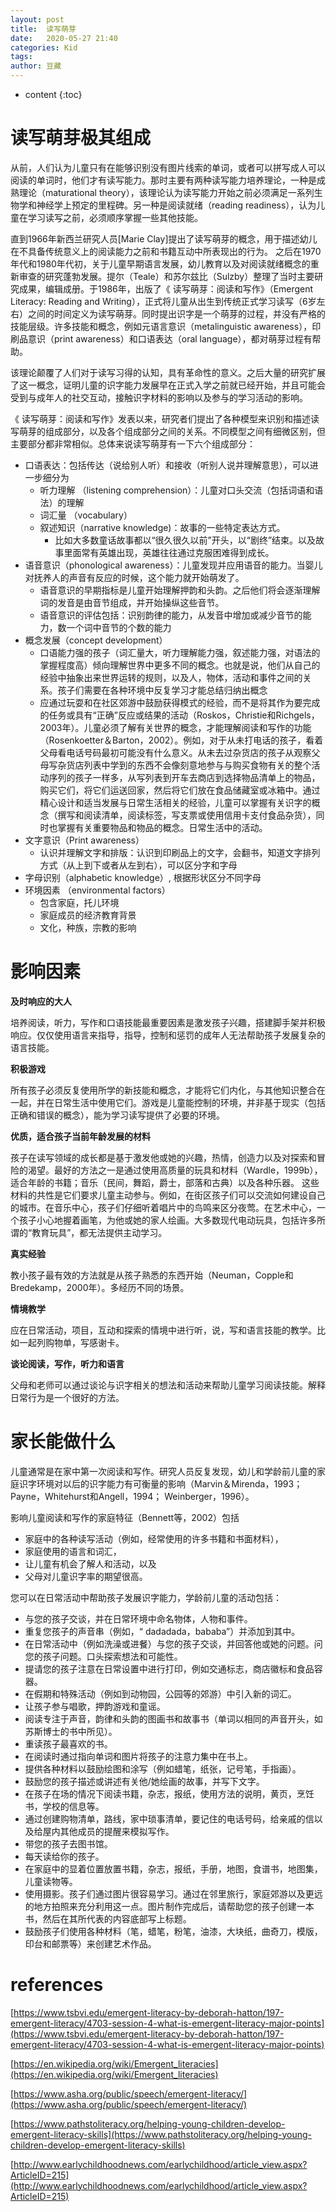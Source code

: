 ```yaml
---
layout: post
title:  读写萌芽
date:   2020-05-27 21:40
categories: Kid
tags: 
author: 豆藏
---
```


* content
{:toc}

# 读写萌芽极其组成

从前，人们认为儿童只有在能够识别没有图片线索的单词，或者可以拼写成人可以阅读的单词时，他们才有读写能力。那时主要有两种读写能力培养理论，一种是成熟理论（maturational theory），该理论认为读写能力开始之前必须满足一系列生物学和神经学上预定的里程碑。另一种是阅读就绪（reading readiness），认为儿童在学习读写之前，必须顺序掌握一些其他技能。

直到1966年新西兰研究人员[Marie Clay]提出了读写萌芽的概念，用于描述幼儿在不具备传统意义上的阅读能力之前和书籍互动中所表现出的行为。 之后在1970年代和1980年代初，关于儿童早期语言发展，幼儿教育以及对阅读就绪概念的重新审查的研究蓬勃发展。提尔（Teale）和苏尔兹比（Sulzby）整理了当时主要研究成果，编辑成册。于1986年，出版了《 读写萌芽：阅读和写作》（Emergent Literacy: Reading and Writing），正式将儿童从出生到传统正式学习读写（6岁左右）之间的时间定义为读写萌芽。同时提出识字是一个萌芽的过程，并没有严格的技能层级。许多技能和概念，例如元语言意识（metalinguistic awareness），印刷品意识（print awareness）和口语表达（oral language），都对萌芽过程有帮助。





该理论颠覆了人们对于读写习得的认知，具有革命性的意义。之后大量的研究扩展了这一概念，证明儿童的识字能力发展早在正式入学之前就已经开始，并且可能会受到与成年人的社交互动，接触识字材料的影响以及参与的学习活动的影响。

《 读写萌芽：阅读和写作》发表以来，研究者们提出了各种模型来识别和描述读写萌芽的组成部分，以及各个组成部分之间的关系。不同模型之间有细微区别，但主要部分都非常相似。总体来说读写萌芽有一下六个组成部分：

- 口语表达：包括传达（说给别人听）和接收（听别人说并理解意思），可以进一步细分为
    - 听力理解 （listening comprehension）：儿童对口头交流（包括词语和语法）的理解
    - 词汇量 （vocabulary）
    - 叙述知识（narrative knowledge)：故事的一些特定表达方式。
        - 比如大多数童话故事都以“很久很久以前”开头，以“剧终”结束。以及故事里面常有英雄出现，英雄往往通过克服困难得到成长。
- 语音意识（phonological awareness）：儿童发现并应用语音的能力。当婴儿对抚养人的声音有反应的时候，这个能力就开始萌发了。
    - 语音意识的早期指标是儿童开始理解押韵和头韵。之后他们将会逐渐理解词的发音是由音节组成，并开始操纵这些音节。
    - 语音意识的评估包括：识别韵律的能力，从发音中增加或减少音节的能力，数一个词中音节的个数的能力
- 概念发展（concept development）
    - 口语能力强的孩子（词汇量大，听力理解能力强，叙述能力强，对语法的掌握程度高）倾向理解世界中更多不同的概念。也就是说，他们从自己的经验中抽象出来世界运转的规则，以及人，物体，活动和事件之间的关系。孩子们需要在各种环境中反复学习才能总结归纳出概念
    - 应通过玩耍和在社区郊游中鼓励获得模式的经验，而不是将其作为要完成的任务或具有“正确”反应或结果的活动（Roskos，Christie和Richgels，2003年）。儿童必须了解有关世界的概念，才能理解阅读和写作的功能（Rosenkoetter＆Barton，2002）。例如，对于从未打电话的孩子，看着父母看电话号码最初可能没有什么意义。从未去过杂货店的孩子从观察父母写杂货店列表中学到的东西不会像刻意地参与与购买食物有关的整个活动序列的孩子一样多，从写列表到开车去商店到选择物品清单上的物品，购买它们，将它们运送回家，然后将它们放在食品储藏室或冰箱中。通过精心设计和适当发展与日常生活相关的经验，儿童可以掌握有关识字的概念（撰写和阅读清单，阅读标签，写支票或使用信用卡支付食品杂货），同时也掌握有关重要物品和物品的概念。日常生活中的活动。
- 文字意识（Print awareness）
    - 认识并理解文字和排版：认识到印刷品上的文字，会翻书，知道文字排列方式（从上到下或者从左到右），可以区分字和字母
- 字母识别（alphabetic knowledge）, 根据形状区分不同字母
- 环境因素 （environmental factors）
    - 包含家庭，托儿环境
    - 家庭成员的经济教育背景
    - 文化，种族，宗教的影响

# 影响因素

**及时响应的大人**

培养阅读，听力，写作和口语技能最重要因素是激发孩子兴趣，搭建脚手架并积极响应。仅仅使用语言来指导，指导，控制和惩罚的成年人无法帮助孩子发展复杂的语言技能。

**积极游戏**

所有孩子必须反复使用所学的新技能和概念，才能将它们内化，与其他知识整合在一起，并在日常生活中使用它们。游戏是儿童能控制的环境，并非基于现实（包括正确和错误的概念），能为学习读写提供了必要的环境。

**优质，适合孩子当前年龄发展的材料**

孩子在读写领域的成长都是基于激发他或她的兴趣，热情，创造力以及对探索和冒险的渴望。最好的方法之一是通过使用高质量的玩具和材料（Wardle，1999b），适合年龄的书籍；音乐（民间，舞蹈，爵士，部落和古典）以及各种乐器。
这些材料的共性是它们要求儿童主动参与。例如，在街区孩子们可以交流如何建设自己的城市。在音乐中心，孩子们仔细听着唱片中的鸟鸣来区分夜莺。在艺术中​​心，一个孩子小心地握着画笔，为他或她的家人绘画。大多数现代电动玩具，包括许多所谓的“教育玩具”，都无法提供主动学习。

**真实经验**

教小孩子最有效的方法就是从孩子熟悉的东西开始（Neuman，Copple和Bredekamp，2000年）。多经历不同的场景。

**情境教学**

应在日常活动，项目，互动和探索的情境中进行听，说，写和语言技能的教学。比如一起列购物单，写感谢卡。

**谈论阅读，写作，听力和语言**

父母和老师可以通过谈论与识字相关的想法和活动来帮助儿童学习阅读技能。解释日常行为是一个很好的方法。

# 家长能做什么

儿童通常是在家中第一次阅读和写作。研究人员反复发现，幼儿和学龄前儿童的家庭识字环境对以后的识字能力有可衡量的影响（Marvin＆Mirenda，1993； Payne，Whitehurst和Angell，1994； Weinberger，1996）。

影响儿童阅读和写作的家庭特征（Bennett等，2002）包括
* 家庭中的各种读写活动（例如，经常使用的许多书籍和书面材料），
* 家庭使用的语言和词汇，
* 让儿童有机会了解人和活动，以及
* 父母对儿童识字率的期望很高。

您可以在日常活动中帮助孩子发展识字能力，学龄前儿童的活动包括：
- 与您的孩子交谈，并在日常环境中命名物体，人物和事件。
- 重复您孩子的声音串（例如，“ dadadada，bababa”）并添加到其中。
- 在日常活动中（例如洗澡或进餐）与您的孩子交谈，并回答他或她的问题。问您的孩子问题。口头探索想法和可能性。
- 提请您的孩子注意在日常设置中进行打印，例如交通标志，商店徽标和食品容器。
- 在假期和特殊活动（例如到动物园，公园等的郊游）中引入新的词汇。
- 让孩子参与唱歌，押韵游戏和童谣。
- 阅读专注于声音，韵律和头韵的图画书和故事书（单词以相同的声音开头，如苏斯博士的书中所见）。
- 重读孩子最喜欢的书。
- 在阅读时通过指向单词和图片将孩子的注意力集中在书上。
- 提供各种材料以鼓励绘图和涂写（例如蜡笔，纸张，记号笔，手指画）。
- 鼓励您的孩子描述或讲述有关他/她绘画的故事，并写下文字。
- 在孩子在场的情况下阅读书籍，杂志，报纸，使用方法的说明，黄页，烹饪书，学校的信息等。
- 通过创建购物清单，路线，家中琐事清单，要记住的电话号码，给亲戚的信以及给屋内其他成员的提醒来模拟写作。
- 带您的孩子去图书馆。
- 每天读给你的孩子。
- 在家庭中的显着位置放置书籍，杂志，报纸，手册，地图，食谱书，地图集，儿童读物等。
- 使用摄影。孩子们通过图片很容易学习。通过在邻里旅行，家庭郊游以及更远的地方拍照来充分利用这一点。图片制作完成后，请帮助您的孩子创建一本书，然后在其所代表的内容底部写上标题。
- 鼓励孩子们使用各种材料（笔，蜡笔，粉笔，油漆，大块纸，曲奇刀，模版，印台和邮票等）来创建艺术作品。

# references

[https://www.tsbvi.edu/emergent-literacy-by-deborah-hatton/197-emergent-literacy/4703-session-4-what-is-emergent-literacy-major-points](https://www.tsbvi.edu/emergent-literacy-by-deborah-hatton/197-emergent-literacy/4703-session-4-what-is-emergent-literacy-major-points)

[https://en.wikipedia.org/wiki/Emergent_literacies](https://en.wikipedia.org/wiki/Emergent_literacies)

[https://www.asha.org/public/speech/emergent-literacy/](https://www.asha.org/public/speech/emergent-literacy/)

[https://www.pathstoliteracy.org/helping-young-children-develop-emergent-literacy-skills](https://www.pathstoliteracy.org/helping-young-children-develop-emergent-literacy-skills)

[http://www.earlychildhoodnews.com/earlychildhood/article_view.aspx?ArticleID=215](http://www.earlychildhoodnews.com/earlychildhood/article_view.aspx?ArticleID=215)
